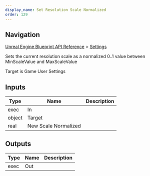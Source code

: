 ```yaml
---
display_name: Set Resolution Scale Normalized
order: 129
---
```

## Navigation

[Unreal Engine Blueprint API Reference](https://dev.epicgames.com/documentation/en-us/unreal-engine/BlueprintAPI) > [Settings](https://dev.epicgames.com/documentation/en-us/unreal-engine/BlueprintAPI/Settings)

Sets the current resolution scale as a normalized 0..1 value between MinScaleValue and MaxScaleValue

Target is Game User Settings

## Inputs

| Type | Name | Description |
| --- | --- | --- |
| exec | In |  |
| object | Target |  |
| real | New Scale Normalized |  |

## Outputs

| Type | Name | Description |
| --- | --- | --- |
| exec | Out |  |
